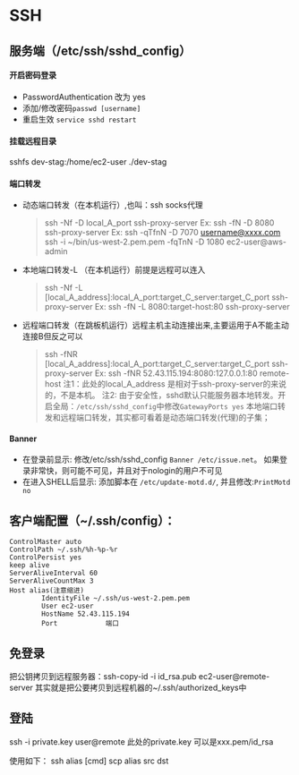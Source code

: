 # SSH
## 服务端（/etc/ssh/sshd_config）
#### 开启密码登录
- PasswordAuthentication 改为 yes
- 添加/修改密码`passwd [username]`
- 重启生效 `service sshd restart`

#### 挂载远程目录
sshfs dev-stag:/home/ec2-user ./dev-stag
#### 端口转发
-   动态端口转发（在本机运行）,也叫：ssh socks代理
    >ssh -Nf -D local_A_port ssh-proxy-server
    Ex: ssh -fN -D 8080 ssh-proxy-server
    Ex: ssh -qTfnN -D 7070 username@xxxx.com
    ssh -i ~/bin/us-west-2.pem.pem -fqTnN -D 1080 ec2-user@aws-admin
-   本地端口转发-L （在本机运行）前提是远程可以连入
    >ssh -Nf -L [local_A_address]:local_A_port:target_C_server:target_C_port ssh-proxy-server
    Ex: ssh -fN -L 8080:target-host:80 ssh-proxy-server
-   远程端口转发（在跳板机运行）远程主机主动连接出来,主要运用于A不能主动连接B但反之可以
    >ssh -fNR [local_A_address]:local_A_port:target_C_server:target_C_port ssh-proxy-server
    Ex: ssh -fNR 52.43.115.194:8080:127.0.0.1:80  remote-host
    注1：此处的local_A_address 是相对于ssh-proxy-server的来说的，不是本机。
    注2: 由于安全性，sshd默认只能服务器本地转发。开启全局：`/etc/ssh/sshd_config`中修改`GatewayPorts yes`
    本地端口转发和远程端口转发，其实都可看着是动态端口转发(代理)的子集；
#### Banner
- 在登录前显示: 修改/etc/ssh/sshd_config `Banner /etc/issue.net`。 如果登录非常快，则可能不可见，并且对于nologin的用户不可见
- 在进入SHELL后显示: 添加脚本在 `/etc/update-motd.d/`, 并且修改:`PrintMotd no`
## 客户端配置（~/.ssh/config）：
    ControlMaster auto
    ControlPath ~/.ssh/%h-%p-%r
    ControlPersist yes
    keep alive
    ServerAliveInterval 60 
    ServerAliveCountMax 3 
    Host alias(注意缩进)
            IdentityFile ~/.ssh/us-west-2.pem.pem
            User ec2-user
            HostName 52.43.115.194
            Port            端口

## 免登录
把公钥拷贝到远程服务器：ssh-copy-id -i id_rsa.pub ec2-user@remote-server
其实就是把公要拷贝到远程机器的~/.ssh/authorized_keys中

## 登陆
ssh -i private.key user@remote
此处的private.key 可以是xxx.pem/id_rsa

使用如下：
ssh alias [cmd]
scp alias src dst

